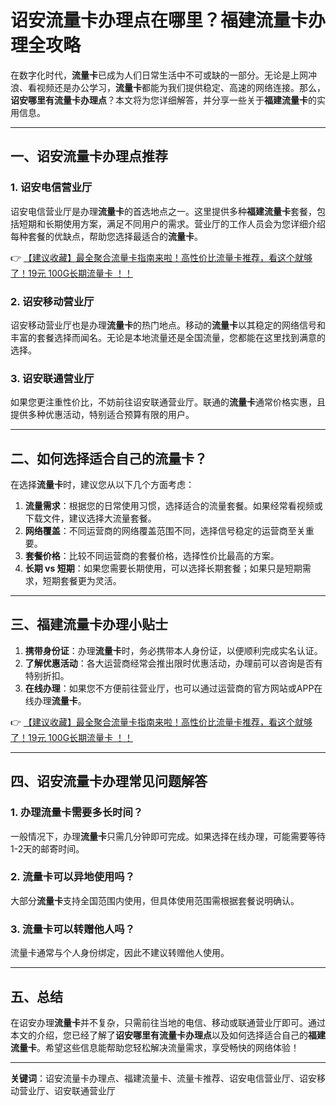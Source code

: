 # 诏安流量卡办理点在哪里？福建流量卡办理全攻略

在数字化时代，**流量卡**已成为人们日常生活中不可或缺的一部分。无论是上网冲浪、看视频还是办公学习，**流量卡**都能为我们提供稳定、高速的网络连接。那么，**诏安哪里有流量卡办理点**？本文将为您详细解答，并分享一些关于**福建流量卡**的实用信息。

---

## 一、诏安流量卡办理点推荐

### 1. 诏安电信营业厅
诏安电信营业厅是办理**流量卡**的首选地点之一。这里提供多种**福建流量卡**套餐，包括短期和长期使用方案，满足不同用户的需求。营业厅的工作人员会为您详细介绍每种套餐的优缺点，帮助您选择最适合的**流量卡**。

👉 [【建议收藏】最全聚合流量卡指南来啦！高性价比流量卡推荐，看这个就够了！19元 100G长期流量卡 ！！](https://bit.ly/Liuliangka)

### 2. 诏安移动营业厅
诏安移动营业厅也是办理**流量卡**的热门地点。移动的**流量卡**以其稳定的网络信号和丰富的套餐选择而闻名。无论是本地流量还是全国流量，您都能在这里找到满意的选择。

### 3. 诏安联通营业厅
如果您更注重性价比，不妨前往诏安联通营业厅。联通的**流量卡**通常价格实惠，且提供多种优惠活动，特别适合预算有限的用户。

---

## 二、如何选择适合自己的流量卡？

在选择**流量卡**时，建议您从以下几个方面考虑：

1. **流量需求**：根据您的日常使用习惯，选择适合的流量套餐。如果经常看视频或下载文件，建议选择大流量套餐。
2. **网络覆盖**：不同运营商的网络覆盖范围不同，选择信号稳定的运营商至关重要。
3. **套餐价格**：比较不同运营商的套餐价格，选择性价比最高的方案。
4. **长期 vs 短期**：如果您需要长期使用，可以选择长期套餐；如果只是短期需求，短期套餐更为灵活。

---

## 三、福建流量卡办理小贴士

1. **携带身份证**：办理**流量卡**时，务必携带本人身份证，以便顺利完成实名认证。
2. **了解优惠活动**：各大运营商经常会推出限时优惠活动，办理前可以咨询是否有特别折扣。
3. **在线办理**：如果您不方便前往营业厅，也可以通过运营商的官方网站或APP在线办理**流量卡**。

👉 [【建议收藏】最全聚合流量卡指南来啦！高性价比流量卡推荐，看这个就够了！19元 100G长期流量卡 ！！](https://bit.ly/Liuliangka)

---

## 四、诏安流量卡办理常见问题解答

### 1. 办理流量卡需要多长时间？
一般情况下，办理**流量卡**只需几分钟即可完成。如果选择在线办理，可能需要等待1-2天的邮寄时间。

### 2. 流量卡可以异地使用吗？
大部分**流量卡**支持全国范围内使用，但具体使用范围需根据套餐说明确认。

### 3. 流量卡可以转赠他人吗？
流量卡通常与个人身份绑定，因此不建议转赠他人使用。

---

## 五、总结

在诏安办理**流量卡**并不复杂，只需前往当地的电信、移动或联通营业厅即可。通过本文的介绍，您已经了解了**诏安哪里有流量卡办理点**以及如何选择适合自己的**福建流量卡**。希望这些信息能帮助您轻松解决流量需求，享受畅快的网络体验！

---

**关键词**：诏安流量卡办理点、福建流量卡、流量卡推荐、诏安电信营业厅、诏安移动营业厅、诏安联通营业厅